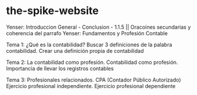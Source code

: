 ﻿# the-spike-website
Yenser: Introduccion General - Conclusion - 1.1.5 || Oracoines secundarias   y coherencia del parrafo
Yenser: Fundamentos y Profesión Contable

Tema 1: ¿Qué es la contabilidad?
Buscar 3 definiciones de la palabra contabilidad.
Crear una definición propia de contabilidad


Tema 2: La contabilidad como profesión.
Contabilidad como profesión.
Importancia de llevar los registros contables


Tema 3: Profesionales relacionados.
CPA (Contador Público Autorizado)
Ejercicio profesional independiente.
Ejercicio profesional dependiente

